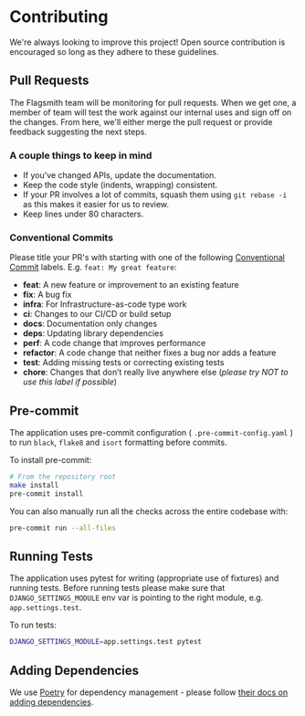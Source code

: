 # Contributing

We're always looking to improve this project! Open source contribution is encouraged so long as they adhere to these
guidelines.

## Pull Requests

The Flagsmith team will be monitoring for pull requests. When we get one, a member of team will test the work against
our internal uses and sign off on the changes. From here, we'll either merge the pull request or provide feedback
suggesting the next steps.

### A couple things to keep in mind

- If you've changed APIs, update the documentation.
- Keep the code style (indents, wrapping) consistent.
- If your PR involves a lot of commits, squash them using `git rebase -i` as this makes it easier for us to review.
- Keep lines under 80 characters.

### Conventional Commits

Please title your PR's with starting with one of the following
[Conventional Commit](https://www.conventionalcommits.org/en/v1.0.0/#summary) labels. E.g. `feat: My great feature`:

- **feat**: A new feature or improvement to an existing feature
- **fix**: A bug fix
- **infra**: For Infrastructure-as-code type work
- **ci**: Changes to our CI/CD or build setup
- **docs**: Documentation only changes
- **deps**: Updating library dependencies
- **perf**: A code change that improves performance
- **refactor**: A code change that neither fixes a bug nor adds a feature
- **test**: Adding missing tests or correcting existing tests
- **chore**: Changes that don’t really live anywhere else (_please try NOT to use this label if possible_)

## Pre-commit

The application uses pre-commit configuration ( `.pre-commit-config.yaml` ) to run `black`, `flake8` and `isort`
formatting before commits.

To install pre-commit:

```bash
# From the repository root
make install
pre-commit install
```

You can also manually run all the checks across the entire codebase with:

```bash
pre-commit run --all-files
```

## Running Tests

The application uses pytest for writing (appropriate use of fixtures) and running tests. Before running tests please
make sure that `DJANGO_SETTINGS_MODULE` env var is pointing to the right module, e.g. `app.settings.test`.

To run tests:

```bash
DJANGO_SETTINGS_MODULE=app.settings.test pytest
```

## Adding Dependencies

We use [Poetry](https://python-poetry.org/) for dependency management - please follow
[their docs on adding dependencies](https://python-poetry.org/docs/basic-usage/#specifying-dependencies).
